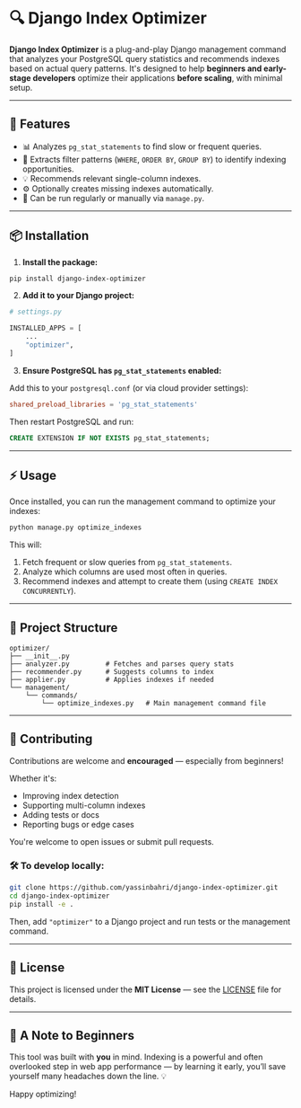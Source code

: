 
# 🔍 Django Index Optimizer

**Django Index Optimizer** is a plug-and-play Django management command that analyzes your PostgreSQL query statistics and recommends indexes based on actual query patterns. It's designed to help **beginners and early-stage developers** optimize their applications **before scaling**, with minimal setup.

---

## 🚀 Features

- 📊 Analyzes `pg_stat_statements` to find slow or frequent queries.
- 🧠 Extracts filter patterns (`WHERE`, `ORDER BY`, `GROUP BY`) to identify indexing opportunities.
- 💡 Recommends relevant single-column indexes.
- ⚙️ Optionally creates missing indexes automatically.
- 🔁 Can be run regularly or manually via `manage.py`.

---

## 📦 Installation

1. **Install the package:**

```bash
pip install django-index-optimizer
```

2. **Add it to your Django project:**

```python
# settings.py

INSTALLED_APPS = [
    ...
    "optimizer",
]
```

3. **Ensure PostgreSQL has `pg_stat_statements` enabled:**

Add this to your `postgresql.conf` (or via cloud provider settings):

```conf
shared_preload_libraries = 'pg_stat_statements'
```

Then restart PostgreSQL and run:

```sql
CREATE EXTENSION IF NOT EXISTS pg_stat_statements;
```

---

## ⚡ Usage

Once installed, you can run the management command to optimize your indexes:

```bash
python manage.py optimize_indexes
```

This will:

1. Fetch frequent or slow queries from `pg_stat_statements`.
2. Analyze which columns are used most often in queries.
3. Recommend indexes and attempt to create them (using `CREATE INDEX CONCURRENTLY`).

---

## 📁 Project Structure

```
optimizer/
├── __init__.py
├── analyzer.py         # Fetches and parses query stats
├── recommender.py      # Suggests columns to index
├── applier.py          # Applies indexes if needed
└── management/
    └── commands/
        └── optimize_indexes.py   # Main management command file
```

---

## 🤝 Contributing

Contributions are welcome and **encouraged** — especially from beginners!

Whether it's:
- Improving index detection
- Supporting multi-column indexes
- Adding tests or docs
- Reporting bugs or edge cases

You're welcome to open issues or submit pull requests.

### 🛠 To develop locally:

```bash
git clone https://github.com/yassinbahri/django-index-optimizer.git
cd django-index-optimizer
pip install -e .
```

Then, add `"optimizer"` to a Django project and run tests or the management command.

---

## 📃 License

This project is licensed under the **MIT License** — see the [LICENSE](LICENSE) file for details.

---

## 🙌 A Note to Beginners

This tool was built with **you** in mind. Indexing is a powerful and often overlooked step in web app performance — by learning it early, you’ll save yourself many headaches down the line. 💡

Happy optimizing!
